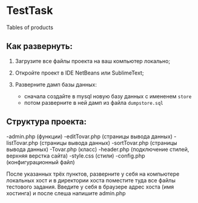 # TestTask
Tables of products

## Как развернуть:

   1) Загрузите все файлы проекта на ваш компьютер локально;

   2) Откройте проект в IDE NetBeans или SublimeText;

   3) Разверните дамп базы данных:
        - сначала создайте в mysql новую базу данных с имененем `store` 
        - потом разверните в ней дамп из файла `dumpstore.sql`
        
## Структура проекта:
 -admin.php (функции)
 -editTovar.php  (страницы вывода данных)
 -listTovar.php  (страницы вывода данных)
 -sortTovar.php (страницы вывода данных)
 -Tovar.php (класс)
 -header.php (подключение стилей, верхняя верстка сайта) 
 -style.css (стили)
 -config.php (конфигурационный файл)
 
 
 
 После указанных трёх пунктов, разверните у себя на компьютере локальных хост и в директории хоста поместите туда все файлы тестового задания.
 Введите у себя в браузере адрес хоста (имя хостинга) и после слеша напишите admin.php
